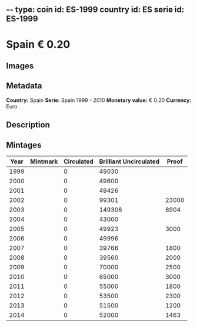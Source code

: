 --
type: coin
id: ES-1999
country id: ES
serie id: ES-1999
--

# Spain € 0.20

## Images


## Metadata

**Country:** Spain
**Serie:** Spain 1999 - 2010
**Monetary value:** € 0.20
**Currency:** Euro

## Description


## Mintages
| Year | Mintmark | Circulated | Brilliant Uncirculated | Proof |
| ---- | -------- | ---------- | ---------------------- | ----- |
| 1999 |  | 0| 49030 |  |
| 2000 |  | 0| 49600 |  |
| 2001 |  | 0| 49426 |  |
| 2002 |  | 0| 99301 | 23000 |
| 2003 |  | 0| 149306 | 8904 |
| 2004 |  | 0| 43000 |  |
| 2005 |  | 0| 49923 | 3000 |
| 2006 |  | 0| 49996 |  |
| 2007 |  | 0| 39766 | 1800 |
| 2008 |  | 0| 39560 | 2000 |
| 2009 |  | 0| 70000 | 2500 |
| 2010 |  | 0| 65000 | 3000 |
| 2011 |  | 0| 55000 | 1800 |
| 2012 |  | 0| 53500 | 2300 |
| 2013 |  | 0| 51500 | 1200 |
| 2014 |  | 0| 52000 | 1463 |
